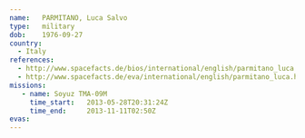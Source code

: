 ```yaml
---
name:	PARMITANO, Luca Salvo
type:	military
dob:	1976-09-27
country:
  - Italy
references:
  - http://www.spacefacts.de/bios/international/english/parmitano_luca.htm
  - http://www.spacefacts.de/eva/international/english/parmitano_luca.htm
missions:
   - name: Soyuz TMA-09M
     time_start:   2013-05-28T20:31:24Z
     time_end:     2013-11-11T02:50Z
evas:
---
```

